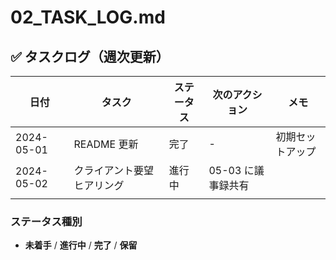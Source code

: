 # 02_TASK_LOG.md
## ✅ タスクログ（週次更新）

| 日付 | タスク | ステータス | 次のアクション | メモ |
|------|--------|------------|----------------|------|
| 2024-05-01 | README 更新 | 完了 | - | 初期セットアップ |
| 2024-05-02 | クライアント要望ヒアリング | 進行中 | 05-03 に議事録共有 |  |
|  |  |  |  |  |

### ステータス種別
- **未着手** / **進行中** / **完了** / **保留** 
